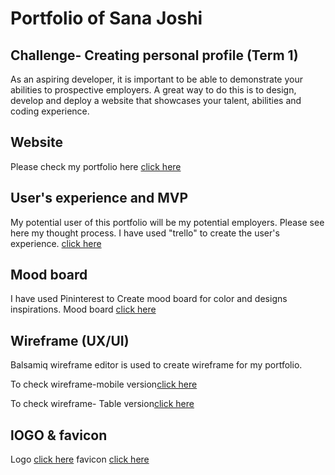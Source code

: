 


# Portfolio of Sana Joshi

## Challenge- Creating personal profile (Term 1)
As an aspiring developer, it is important to be able to demonstrate your abilities to prospective employers. A great way to do this is to design, develop and deploy a website that showcases your talent, abilities and coding experience.


## Website
Please check my portfolio here [click here](https://github.com/GP-corps/Burger-King-Sizzles/blob/sana/app/assets/images/homepage.png "portfolio")

## User's experience and MVP
My potential user of this portfolio will be my potential employers. Please see here
my thought process. I have used "trello" to create the user's experience.
[click here](https://trello.com/b/5e1OWbbj/myportfolio)

## Mood board
I have used Pininterest to Create mood board for color and designs inspirations.
Mood board [click here](https://au.pinterest.com/sanajoshi/portfolio-website/")

## Wireframe (UX/UI)

Balsamiq wireframe editor is used to create wireframe for my portfolio.

To check wireframe-mobile version[click here](https://github.com/SanaJoshi/sana_portfolio/blob/master/app/assets/images/wireframe-%20Mobile%20version.png")

To check wireframe- Table version[click here](https://github.com/SanaJoshi/sana_portfolio/blob/master/app/assets/images/wireframe-Table%20version.png")



## lOGO & favicon
Logo [click here](https://github.com/SanaJoshi/sana_portfolio/blob/master/app/assets/images/logo.png "logo")
favicon [click here](https://github.com/SanaJoshi/sana_portfolio/blob/master/app/assets/images/favicon.jpg")
